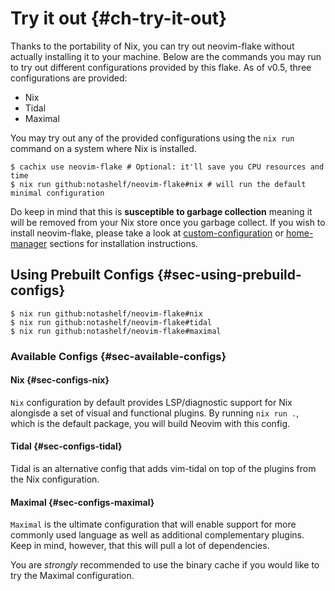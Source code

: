 # Try it out {#ch-try-it-out}

Thanks to the portability of Nix, you can try out neovim-flake without actually installing it to your machine.
Below are the commands you may run to try out different configurations provided by this flake. As of v0.5, three
configurations are provided:

- Nix
- Tidal
- Maximal

You may try out any of the provided configurations using the `nix run` command on a system where Nix is installed.

```console
$ cachix use neovim-flake # Optional: it'll save you CPU resources and time
$ nix run github:notashelf/neovim-flake#nix # will run the default minimal configuration
```

Do keep in mind that this is **susceptible to garbage collection** meaning it will be removed from your Nix store
once you garbage collect. If you wish to install neovim-flake, please take a look at
[custom-configuration](#ch-custom-configuration) or [home-manager](#ch-hm-module) sections for installation
instructions.

## Using Prebuilt Configs {#sec-using-prebuild-configs}

```console
$ nix run github:notashelf/neovim-flake#nix
$ nix run github:notashelf/neovim-flake#tidal
$ nix run github:notashelf/neovim-flake#maximal
```

### Available Configs {#sec-available-configs}

#### Nix {#sec-configs-nix}

`Nix` configuration by default provides LSP/diagnostic support for Nix alongisde a set of visual and functional plugins.
By running `nix run .`, which is the default package, you will build Neovim with this config.

#### Tidal {#sec-configs-tidal}

Tidal is an alternative config that adds vim-tidal on top of the plugins from the Nix configuration.

#### Maximal {#sec-configs-maximal}

`Maximal` is the ultimate configuration that will enable support for more commonly used language as well as additional
complementary plugins. Keep in mind, however, that this will pull a lot of dependencies.

You are _strongly_ recommended to use the binary cache if you would like to try the Maximal configuration.
